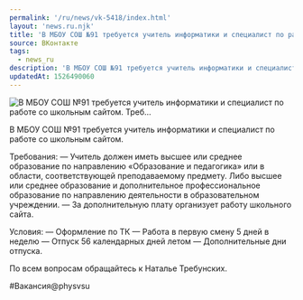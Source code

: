 ```yaml
---
permalink: '/ru/news/vk-5418/index.html'
layout: 'news.ru.njk'
title: 'В МБОУ СОШ №91 требуется учитель информатики и специалист по работе со школьным сайтом. Треб'
source: ВКонтакте
tags:
  - news_ru
description: 'В МБОУ СОШ №91 требуется учитель информатики и специалист по работе со школьным сайтом. Треб…'
updatedAt: 1526490060
---
```

![В МБОУ СОШ №91 требуется учитель информатики и специалист по работе со школьным сайтом. Треб…](https://sun9-56.userapi.com/impf/v7KAR485rA4Bd7p_FyZm7ngjgP7SqFfneTy_mw/8IxdWwkjzJI.jpg?size=900x600&quality=96&proxy=1&sign=d64afb9659fc3b5761545f746eb93a9a&c_uniq_tag=2m1YRg53X9cG7_BshLyAID5tDe67FtUvnsoV1BVvwRI&type=album)

В МБОУ СОШ №91 требуется учитель информатики и специалист по работе со школьным сайтом.

Требования:
— Учитель должен иметь высшее или среднее образование по направлению «Образование и педагогика» или в области, соответствующей преподаваемому предмету. Либо высшее или среднее образование и дополнительное профессиональное образование по направлению деятельности в образовательном учреждении.
— За дополнительную плату организует работу школьного сайта.

Условия:
— Оформление по ТК
— Работа в первую смену 5 дней в неделю
— Отпуск 56 календарных дней летом
— Дополнительные дни отпуска.

По всем вопросам обращайтесь к Наталье Требунских.

#Вакансия@physvsu
